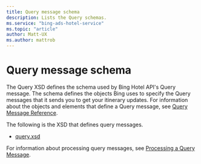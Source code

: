 ```yaml
---
title: Query message schema
description: Lists the Query schemas.
ms.service: "bing-ads-hotel-service"
ms.topic: "article"
author: Matt-UX
ms.author: mattrob
---
```


# Query message schema

The Query XSD defines the schema used by Bing Hotel API's Query message. The schema defines the objects Bing uses to specify the Query messages that it sends you to get your itinerary updates. For information about the objects and elements that define a Query message, see [Query Message Reference](../query-message/reference.md).

The following is the XSD that defines query messages.

- [query.xsd](https://bhacstatic.blob.core.windows.net/schemas/query.xsd)

For information about processing query messages, see [Processing a Query Message](../query-message/process-query-message.md).
